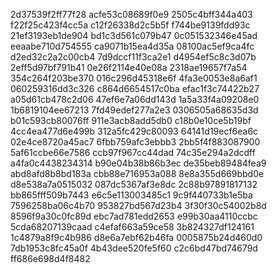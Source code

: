 2d37539f2ff77f28
acfe53c08689f0e9
2505c4bff344a403
f22f25c423f4cc5a
c12f26338d2c5b5f
f744be9139fdd93c
21ef3193eb1de904
bd1c3d561c079b47
0c051532346e45ad
eeaabe710d754555
ca9071b15ea4d35a
08100ac5ef9ca4fc
d2ed32c2a2c00cb4
7d9dccf11f3ca2e1
d4954ef5c8c3d07b
2eff5d97bf791b41
0e26f2114e40e08a
2318ae19657f7a54
354c264f203be370
016c296d45318e6f
4fa3e0053e8a6af1
060259316dd3c326
c864d6654517c0ba
efac1f3c74422b27
a05d61cb478c2d06
47ef6e7a06dd143d
1a5a33f4a09208e0
1b6819104ee67213
7fd49edef277a2e3
0306505a68635d3d
b01c593cb80076ff
911e3acb8add5db0
c18b0e10ce5b19bf
4cc4ea477d6e499b
312a5fc429c80093
64141d19ecf6ea6c
02e4ce8720a45ac7
6fbb759afc3ebbb3
2bb5f4f883087900
5af61ccbe66e7586
ccb97f967cc44dad
74c35e294a2dcdff
a4fa0c4438234314
b90e04b38b86b3ec
de35beb89484fea9
abd8afd8b8bd183a
cbb88e716953a088
8e8a355d669bbd0e
d8e538a7a0515032
087dc5367af3e8dc
2c88b97891817132
bb865fff509b7443
e6c5e113003485c1
9c9f440733b1e5ba
7596258ba06c4b70
953827bd567d23b4
3f30f30c54002b8d
8596f9a30c0fc89d
ebc7ad781edd2653
e99b30aa4110ccbc
5cda68207139caad
c4efaf663a59ce58
3b824327df124161
1c4879a8f9c4b986
d8e6a7ebf62b46fa
0005875b24d460d0
7db1953c8fc45a0f
4b43dee520fe5f60
c2c6bd47bd74679d
ff686e698d4f8482
